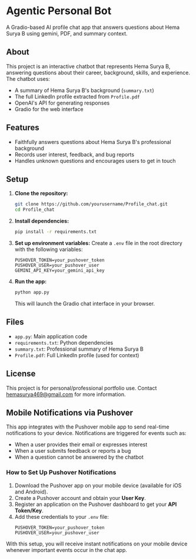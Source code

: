 # Agentic Personal Bot

A Gradio-based AI profile chat app that answers questions about Hema Surya B using gemini, PDF, and summary context.

## About

This project is an interactive chatbot that represents Hema Surya B, answering questions about their career, background, skills, and experience. The chatbot uses:
- A summary of Hema Surya B's background (`summary.txt`)
- The full LinkedIn profile extracted from `Profile.pdf`
- OpenAI's API for generating responses
- Gradio for the web interface

## Features
- Faithfully answers questions about Hema Surya B's professional background
- Records user interest, feedback, and bug reports
- Handles unknown questions and encourages users to get in touch

## Setup

1. **Clone the repository:**
   ```bash
   git clone https://github.com/yourusername/Profile_chat.git
   cd Profile_chat
   ```
2. **Install dependencies:**
   ```bash
   pip install -r requirements.txt
   ```
3. **Set up environment variables:**
   Create a `.env` file in the root directory with the following variables:
   ```env
   PUSHOVER_TOKEN=your_pushover_token
   PUSHOVER_USER=your_pushover_user
   GEMINI_API_KEY=your_gemini_api_key
   ```
4. **Run the app:**
   ```bash
   python app.py
   ```
   This will launch the Gradio chat interface in your browser.

## Files
- `app.py`: Main application code
- `requirements.txt`: Python dependencies
- `summary.txt`: Professional summary of Hema Surya B
- `Profile.pdf`: Full LinkedIn profile (used for context)

## License
This project is for personal/professional portfolio use. Contact hemasurya469@gmail.com for more information. 

## Mobile Notifications via Pushover

This app integrates with the Pushover mobile app to send real-time notifications to your device. Notifications are triggered for events such as:
- When a user provides their email or expresses interest
- When a user submits feedback or reports a bug
- When a question cannot be answered by the chatbot

### How to Set Up Pushover Notifications
1. Download the Pushover app on your mobile device (available for iOS and Android).
2. Create a Pushover account and obtain your **User Key**.
3. Register an application on the Pushover dashboard to get your **API Token/Key**.
4. Add these credentials to your `.env` file:
   ```env
   PUSHOVER_TOKEN=your_pushover_token
   PUSHOVER_USER=your_pushover_user
   ```

With this setup, you will receive instant notifications on your mobile device whenever important events occur in the chat app. 

